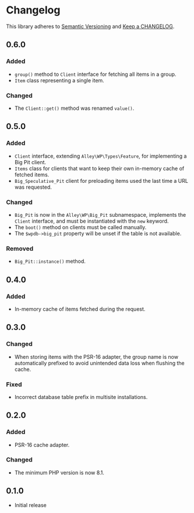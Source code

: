 # Changelog

This library adheres to [Semantic Versioning](https://semver.org/) and [Keep a CHANGELOG](https://keepachangelog.com/en/1.0.0/).

## 0.6.0

### Added

- `group()` method to `Client` interface for fetching all items in a group.
- `Item` class representing a single item.

### Changed

- The `Client::get()` method was renamed `value()`.

## 0.5.0

### Added

- `Client` interface, extending `Alley\WP\Types\Feature`, for implementing a Big Pit client.
- `Items` class for clients that want to keep their own in-memory cache of fetched items.
- `Big_Speculative_Pit` client for preloading items used the last time a URL was requested.

### Changed

- `Big_Pit` is now in the `Alley\WP\Big_Pit` subnamespace, implements the `Client` interface, and must be instantiated with the `new` keyword.
- The `boot()` method on clients must be called manually.
- The `$wpdb->big_pit` property will be unset if the table is not available.

### Removed

- `Big_Pit::instance()` method.

## 0.4.0

### Added

- In-memory cache of items fetched during the request.

## 0.3.0

### Changed

- When storing items with the PSR-16 adapter, the group name is now automatically prefixed to avoid unintended data loss when flushing the cache.

### Fixed

- Incorrect database table prefix in multisite installations.

## 0.2.0

### Added

- PSR-16 cache adapter.

### Changed

- The minimum PHP version is now 8.1.

## 0.1.0

- Initial release
